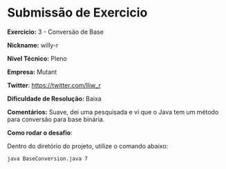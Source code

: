 # Submissão de Exercicio

**Exercicio:** 3 - Conversão de Base

**Nickname:** willy-r

**Nível Técnico:** Pleno

**Empresa:** Mutant

**Twitter**: https://twitter.com/lliw_r

**Dificuldade de Resolução:** Baixa

**Comentários:** Suave, dei uma pesquisada e vi que o Java tem um método para conversão para base binária.

**Como rodar o desafio**:

Dentro do diretório do projeto, utilize o comando abaixo:
```bash
java BaseConversion.java 7
```
